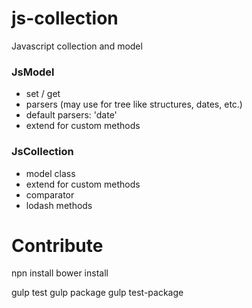 js-collection
=============

Javascript collection and model

### JsModel
 - set / get
 - parsers (may use for tree like structures, dates, etc.)
 - default parsers: 'date'
 - extend for custom methods

### JsCollection
 - model class
 - extend for custom methods
 - comparator
 - lodash methods

Contribute
=============

npn install
bower install

gulp test
gulp package
gulp test-package
